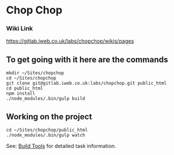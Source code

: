 # Chop Chop

### Wiki Link
https://gitlab.iweb.co.uk/labs/chopchop/wikis/pages

## To get going with it here are the commands

    mkdir ~/Sites/chopchop
    cd ~/Sites/chopchop
    git clone git@gitlab.iweb.co.uk:labs/chopchop.git public_html
    cd public_html
    npm install
    ./node_modules/.bin/gulp build

## Working on the project

    cd ~/Sites/chopchop/public_html
    ./node_modules/.bin/gulp watch

See: [Build Tools](https://gitlab.iweb.co.uk/labs/chopchop/wikis/Build-Tools) for detailed task information.
